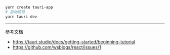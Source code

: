 ```bash
yarn create tauri-app
# 启动项目
yarn tauri dev
```

---
参考文档
* https://tauri.studio/docs/getting-started/beginning-tutorial
* https://github.com/wsblogs/react/issues/1